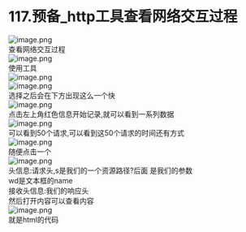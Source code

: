 # 117.预备_http工具查看网络交互过程

![image.png](https://cdn.nlark.com/yuque/0/2019/png/349894/1560397899463-360d57da-b09f-43eb-932b-9c21e347a94c.png#align=left&display=inline&height=197&name=image.png&originHeight=393&originWidth=774&size=235519&status=done&width=387)<br />查看网络交互过程<br />![image.png](https://cdn.nlark.com/yuque/0/2019/png/349894/1560397926034-1c4a11b1-f897-4a09-b78b-a219e036e632.png#align=left&display=inline&height=183&name=image.png&originHeight=366&originWidth=787&size=162242&status=done&width=393.5)<br />使用工具<br />![image.png](https://cdn.nlark.com/yuque/0/2019/png/349894/1560397949947-95f5a144-d92b-4f0a-974a-faed35ef1eb8.png#align=left&display=inline&height=213&name=image.png&originHeight=426&originWidth=1292&size=609067&status=done&width=646)<br />![image.png](https://cdn.nlark.com/yuque/0/2019/png/349894/1560397986727-abc043db-411c-466e-9105-6412024f7988.png#align=left&display=inline&height=116&name=image.png&originHeight=231&originWidth=670&size=139566&status=done&width=335)<br />选择之后会在下方出现这么一个快<br />![image.png](https://cdn.nlark.com/yuque/0/2019/png/349894/1560398019459-f777d1eb-c4f4-49b3-ba76-823851a624fc.png#align=left&display=inline&height=405&name=image.png&originHeight=809&originWidth=1513&size=528442&status=done&width=756.5)<br />点击左上角红色信息开始记录,就可以看到一系列数据<br />![image.png](https://cdn.nlark.com/yuque/0/2019/png/349894/1560398076312-90affb3a-ea45-48ed-903f-95b7436005ba.png#align=left&display=inline&height=235&name=image.png&originHeight=469&originWidth=1450&size=282047&status=done&width=725)<br />可以看到50个请求,可以看到这50个请求的时间还有方式<br />![image.png](https://cdn.nlark.com/yuque/0/2019/png/349894/1560398141653-3da7f27c-8c23-47eb-b18c-d3a509e7622e.png#align=left&display=inline&height=193&name=image.png&originHeight=385&originWidth=1494&size=458292&status=done&width=747)<br />随便点击一个<br />![image.png](https://cdn.nlark.com/yuque/0/2019/png/349894/1560398166288-812cd72e-bb39-4c96-894c-9cb2d07b81bd.png#align=left&display=inline&height=249&name=image.png&originHeight=498&originWidth=1547&size=550550&status=done&width=773.5)<br />头信息:请求头,s是我们的一个资源路径?后面 是我们的参数<br />wd是文本框的name<br />接收头信息:我们的响应头<br />然后打开内容可以查看内容<br />![image.png](https://cdn.nlark.com/yuque/0/2019/png/349894/1560398291991-8fcde1cf-a1af-4509-9fe3-c4eabfd0fad5.png#align=left&display=inline&height=153&name=image.png&originHeight=306&originWidth=995&size=269504&status=done&width=497.5)<br />就是html的代码

